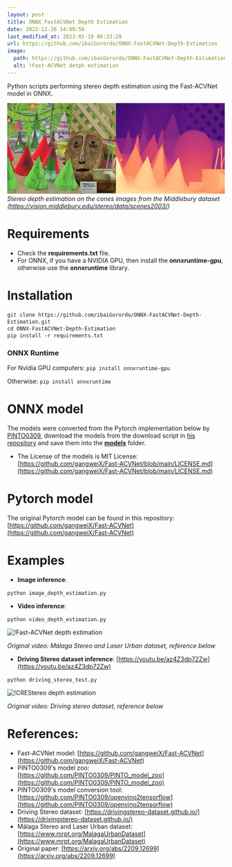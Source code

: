 ```yaml
---
layout: post
title: ONNX FastACVNet Depth Estimation
date: 2022-12-26 14:09:50 
last_modified_at: 2023-01-19 06:33:29 
url: https://github.com/ibaiGorordo/ONNX-FastACVNet-Depth-Estimation
image:
  path: https://github.com/ibaiGorordo/ONNX-FastACVNet-Depth-Estimation/raw/main/doc/img/out.jpg
  alt: !Fast-ACVNet detph estimation
---
```

 Python scripts performing stereo depth estimation using the Fast-ACVNet model in ONNX.
 
![!Fast-ACVNet detph estimation](https://github.com/ibaiGorordo/ONNX-FastACVNet-Depth-Estimation/raw/main/doc/img/out.jpg)
*Stereo depth estimation on the cones images from the Middlebury dataset (https://vision.middlebury.edu/stereo/data/scenes2003/)*

# Requirements

 * Check the **requirements.txt** file.
 * For ONNX, if you have a NVIDIA GPU, then install the **onnxruntime-gpu**, otherwise use the **onnxruntime** library.

# Installation
```
git clone https://github.com/ibaiGorordo/ONNX-FastACVNet-Depth-Estimation.git
cd ONNX-FastACVNet-Depth-Estimation
pip install -r requirements.txt
```
### ONNX Runtime
For Nvidia GPU computers:
`pip install onnxruntime-gpu`

Otherwise:
`pip install onnxruntime`

# ONNX model
The models were converted from the Pytorch implementation below by [PINTO0309](https://github.com/PINTO0309), download the models from the download script in [his repository](https://github.com/PINTO0309/PINTO_model_zoo/tree/main/338_Fast-ACVNet) and save them into the **[models](https://github.com/ibaiGorordo/ONNX-FastACVNet-Depth-Estimation/tree/main/models)** folder. 
- The License of the models is MIT License: [https://github.com/gangweiX/Fast-ACVNet/blob/main/LICENSE.md](https://github.com/gangweiX/Fast-ACVNet/blob/main/LICENSE.md)

# Pytorch model
The original Pytorch model can be found in this repository: [https://github.com/gangweiX/Fast-ACVNet](https://github.com/gangweiX/Fast-ACVNet)
 
# Examples

 * **Image inference**:
 ```
 python image_depth_estimation.py
 ```

 * **Video inference**:
 ```
 python video_depth_estimation.py
 ```
 ![!Fast-ACVNet depth estimation](https://github.com/ibaiGorordo/ONNX-FastACVNet-Depth-Estimation/raw/main/doc/img/fastacvnet_malaga_urban.gif)
 
 *Original video: Málaga Stereo and Laser Urban dataset, reference below*

 * **Driving Stereo dataset inference**: [https://youtu.be/az4Z3dp72Zw](https://youtu.be/az4Z3dp72Zw)
 ```
 python driving_stereo_test.py
 ```
 ![!CREStereo depth estimation](https://github.com/ibaiGorordo/ONNX-FastACVNet-Depth-Estimation/raw/main/doc/img/fastacvnet_driving_stereo.gif)
  
 *Original video: Driving stereo dataset, reference below*
  
# References:
* Fast-ACVNet model: [https://github.com/gangweiX/Fast-ACVNet](https://github.com/gangweiX/Fast-ACVNet)
* PINTO0309's model zoo: [https://github.com/PINTO0309/PINTO_model_zoo](https://github.com/PINTO0309/PINTO_model_zoo)
* PINTO0309's model conversion tool: [https://github.com/PINTO0309/openvino2tensorflow](https://github.com/PINTO0309/openvino2tensorflow)
* Driving Stereo dataset: [https://drivingstereo-dataset.github.io/](https://drivingstereo-dataset.github.io/)
* Málaga Stereo and Laser Urban dataset: [https://www.mrpt.org/MalagaUrbanDataset](https://www.mrpt.org/MalagaUrbanDataset)
* Original paper: [https://arxiv.org/abs/2209.12699](https://arxiv.org/abs/2209.12699)
